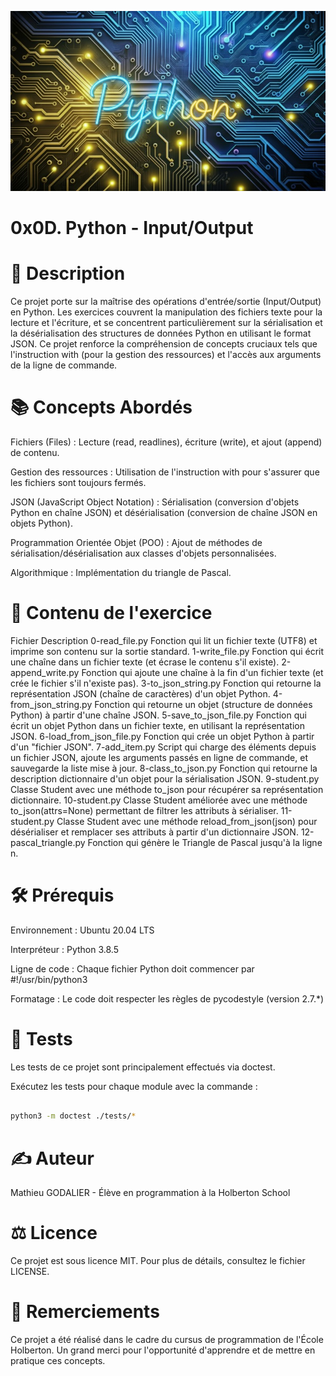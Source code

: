 <p align="center">
<img src="https://github.com/Mathieu7483/Aiko78-Photgraphy/blob/main/img/python%20n%C3%A9eon%20carte%20%C3%A9l%C3%A9ctronique.png">
</p>

# 0x0D. Python - Input/Output
# 📝 Description
Ce projet porte sur la maîtrise des opérations d'entrée/sortie (Input/Output) en Python. Les exercices couvrent la manipulation des fichiers texte pour la lecture et l'écriture, et se concentrent particulièrement sur la sérialisation et la désérialisation des structures de données Python en utilisant le format JSON. Ce projet renforce la compréhension de concepts cruciaux tels que l'instruction with (pour la gestion des ressources) et l'accès aux arguments de la ligne de commande.

# 📚 Concepts Abordés
Fichiers (Files) : Lecture (read, readlines), écriture (write), et ajout (append) de contenu.

Gestion des ressources : Utilisation de l'instruction with pour s'assurer que les fichiers sont toujours fermés.

JSON (JavaScript Object Notation) : Sérialisation (conversion d'objets Python en chaîne JSON) et désérialisation (conversion de chaîne JSON en objets Python).

Programmation Orientée Objet (POO) : Ajout de méthodes de sérialisation/désérialisation aux classes d'objets personnalisées.

Algorithmique : Implémentation du triangle de Pascal.

# 📂 Contenu de l'exercice
Fichier	Description
0-read_file.py	Fonction qui lit un fichier texte (UTF8) et imprime son contenu sur la sortie standard.
1-write_file.py	Fonction qui écrit une chaîne dans un fichier texte (et écrase le contenu s'il existe).
2-append_write.py	Fonction qui ajoute une chaîne à la fin d'un fichier texte (et crée le fichier s'il n'existe pas).
3-to_json_string.py	Fonction qui retourne la représentation JSON (chaîne de caractères) d'un objet Python.
4-from_json_string.py	Fonction qui retourne un objet (structure de données Python) à partir d'une chaîne JSON.
5-save_to_json_file.py	Fonction qui écrit un objet Python dans un fichier texte, en utilisant la représentation JSON.
6-load_from_json_file.py	Fonction qui crée un objet Python à partir d'un "fichier JSON".
7-add_item.py	Script qui charge des éléments depuis un fichier JSON, ajoute les arguments passés en ligne de commande, et sauvegarde la liste mise à jour.
8-class_to_json.py	Fonction qui retourne la description dictionnaire d'un objet pour la sérialisation JSON.
9-student.py	Classe Student avec une méthode to_json pour récupérer sa représentation dictionnaire.
10-student.py	Classe Student améliorée avec une méthode to_json(attrs=None) permettant de filtrer les attributs à sérialiser.
11-student.py	Classe Student avec une méthode reload_from_json(json) pour désérialiser et remplacer ses attributs à partir d'un dictionnaire JSON.
12-pascal_triangle.py	Fonction qui génère le Triangle de Pascal jusqu'à la ligne n.


# 🛠️ Prérequis
Environnement : Ubuntu 20.04 LTS

Interpréteur : Python 3.8.5

Ligne de code : Chaque fichier Python doit commencer par #!/usr/bin/python3

Formatage : Le code doit respecter les règles de pycodestyle (version 2.7.*)

# 🚀 Tests
Les tests de ce projet sont principalement effectués via doctest.

Exécutez les tests pour chaque module avec la commande :

```Bash

python3 -m doctest ./tests/*
```

# ✍️ Auteur
Mathieu GODALIER - Élève en programmation à la Holberton School

# ⚖️ Licence
Ce projet est sous licence MIT. Pour plus de détails, consultez le fichier LICENSE.

# 🙏 Remerciements
Ce projet a été réalisé dans le cadre du cursus de programmation de l'École Holberton. Un grand merci pour l'opportunité d'apprendre et de mettre en pratique ces concepts.